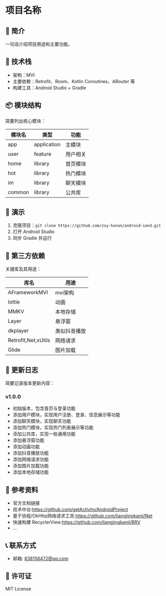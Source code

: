 # 项目名称

## 📌 简介
一句话介绍项目用途和主要功能。

## 🧩 技术栈
- 架构：MVI
- 主要依赖：Retrofit、Room、Kotlin Coroutines、ARouter 等
- 构建工具：Android Studio + Gradle

## 📦 模块结构
简要列出核心模块：

| 模块名 | 类型 | 功能   |
|--------|------|------|
| app | application | 主模块  |
| user | feature | 用户相关 |
| home | library | 首页模块 |
| hot | library | 热门模块 |
| im | library | 聊天模块 |
| common | library | 公共库  |

## 🚀 演示
1. 克隆项目：`git clone https://github.com/zxy-hunan/android-sand.git`
2. 打开 Android Studio
3. 同步 Gradle 并运行

## 📎 第三方依赖
关键库及其用途：

| 库名                  | 用途     |
|---------------------|--------|
| AFrameworkMVI       | mvi架构  |
| lottie              | 动画     |
| MMKV                | 本地存储   |
| Layer               | 悬浮窗    |
| dkplayer            | 类似抖音播放 |
| Retrofit,Net,xUtils | 网络请求   |
| Glide               | 图片加载   |

## 📜 更新日志
简要记录版本更新内容：

### v1.0.0
- 初始版本，包含首页与登录功能
- 添加用户模块，实现用户注册、登录、信息展示等功能
- 添加聊天模块，实现聊天功能
- 添加热门模块，实现热门列表展示等功能
- 添加公共库，实现一些通用功能
- 添加悬浮窗功能
- 添加动画功能
- 添加抖音播放功能
- 添加网络请求功能
- 添加图片加载功能
- 添加本地存储功能

## 📎 参考资料
- 官方文档链接
- 技术中台:https://github.com/getActivity/AndroidProject
- 基于协程/OkHttp网络请求工具:https://github.com/liangjingkanji/Net
- 快速构建 RecyclerView:https://github.com/liangjingkanji/BRV
- ...

## 📞 联系方式
- 邮箱: 838158472@qq.com

## 🔐 许可证
MIT License
